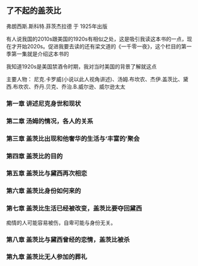 ## 了不起的盖茨比
弗朗西斯.斯科特.菲茨杰拉德 于 1925年出版  

有人说我国的2010s跟美国的1920s有相似之处，这是吸引我读这本书的一点，现在才开始2020s。促进我要去读的还有梁文道的《一千零一夜》，这个栏目的第一季第一集就是介绍这本书的  

我知道1920s是美国禁酒令时期，我对当时美国的背景了解就这点  

主要人物： 尼克.卡罗威(小说以此人视角讲述)、汤姆.布坎农、杰伊.盖茨比、黛西.布坎农、乔丹.贝克、乔治.B.威尔逊、威尔逊太太
### 第一章 讲述尼克身世和现状

### 第二章 汤姆的情况，各人的关系

### 第三章 盖茨比出现和他奢华的生活与‘丰富的’聚会

### 第四章 盖茨比的目的

### 第五章 盖茨比与黛西再次相恋

### 第六章 盖茨比身份如何来的

### 第七章 盖茨比生活已经被改变，盖茨比要夺回黛西
痴情的人可能容易被伤，自卑可能与身份无关。

### 第八章 盖茨比与黛西曾经的恋情，盖茨比被杀

### 第九章 盖茨比无人参加的葬礼

